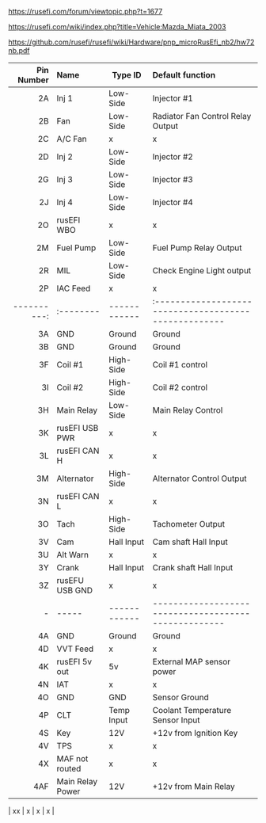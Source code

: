 

https://rusefi.com/forum/viewtopic.php?t=1677

https://rusefi.com/wiki/index.php?title=Vehicle:Mazda_Miata_2003

https://github.com/rusefi/rusefi/wiki/Hardware/pnp_microRusEfi_nb2/hw72nb.pdf

| Pin Number | Name     | Type ID      | Default function                                     |
| ----------:|:-------- | ------------ |:---------------------------------------------------- |
| 2A  | Inj 1           | Low-Side     | Injector #1                           |
| 2B  | Fan             | Low-Side     | Radiator Fan Control Relay Output     |
| 2C  | A/C Fan         | x            | x                                     |
| 2D  | Inj 2           | Low-Side     | Injector #2                           |
| 2G  | Inj 3           | Low-Side     | Injector #3                           |
| 2J  | Inj 4           | Low-Side     | Injector #4                           |
| 2O  | rusEFI WBO      | x            | x                                     |
| 2M  | Fuel Pump       | Low-Side     | Fuel Pump Relay Output                |
| 2R  | MIL             | Low-Side     | Check Engine Light output             |
| 2P  | IAC Feed        | x            | x                                     |
| ----------:|:-------- | ------------ |:---------------------------------------------------- |
| 3A  | GND             | Ground       | Ground                                |
| 3B  | GND             | Ground       | Ground                                |
| 3F  | Coil #1         | High-Side    | Coil #1 control                       |
| 3I  | Coil #2         | High-Side    | Coil #2 control                       |
| 3H  | Main Relay      | Low-Side     | Main Relay Control                    |
| 3K  | rusEFI USB PWR  | x            | x                                     |
| 3L  | rusEFI CAN H    | x            | x                                     |
| 3M  | Alternator      | High-Side    | Alternator Control Output             |
| 3N  | rusEFI CAN L    | x            | x                                     |
| 3O  | Tach            | High-Side    | Tachometer Output                     |
| 3V  | Cam             | Hall Input   | Cam shaft Hall Input                  |
| 3U  | Alt Warn        | x            | x                                     |
| 3Y  | Crank           | Hall Input   | Crank shaft Hall Input                |
| 3Z  | rusEFU USB GND  | x            | x                                     |
| -          |    ----- | ------------ | ---------------------------------------------------- |
| 4A  | GND             | Ground       | Ground                                |
| 4D  | VVT Feed        | x            | x                                     |
| 4K  | rusEFI 5v out   | 5v           | External MAP sensor power             |
| 4N  | IAT             | x            | x                                     |
| 4O  | GND             | GND          | Sensor Ground                         |
| 4P  | CLT             | Temp Input   | Coolant Temperature Sensor Input      |
| 4S  | Key             | 12V          | +12v from Ignition Key                |
| 4V  | TPS             | x            | x                                     |
| 4X  | MAF not routed  | x            | x                                     |
| 4AF | Main Relay Power| 12V          | +12v from Main Relay                  |


| xx  | x               | x            | x                                     |
